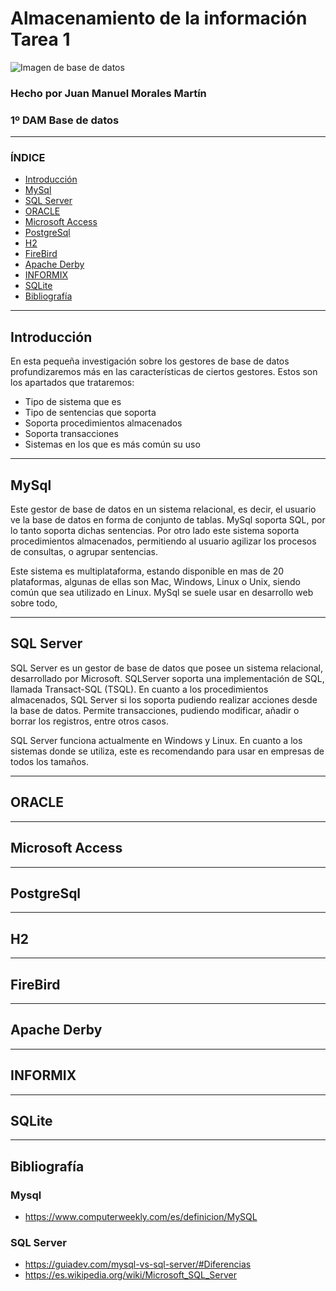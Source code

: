 # Almacenamiento de la información Tarea 1

![Imagen de base de datos](https://lh3.googleusercontent.com/M9hK-MPBSTaw4t4HjaPrw3jg0Ibnq9G7qC3N5TP6uH7CCavx0OTZhcCYe-LeQdDD08zDkf1X30sqKZYdEaHJsUEcFdv0vlmXwEpHV4xOhfho068t0m_BbLif2ktgizSgSGtd2joPeQ=w2400)
### Hecho por Juan Manuel Morales Martín  
### 1º DAM Base de datos

***


### ÍNDICE

* [Introducción](#introducción)
* [MySql](#mysql)
* [SQL Server](#sql-server)
* [ORACLE](#oracle)
* [Microsoft Access](#microsoft-access)
* [PostgreSql](#postgresql)
* [H2](#h2)
* [FireBird](#firebird)
* [Apache Derby](#apache-derby)
* [INFORMIX](#informix)
* [SQLite](#sqlite)
* [Bibliografía](#bibliografía)

***

## Introducción

En esta pequeña investigación sobre los gestores de base de datos profundizaremos más en las características de ciertos gestores.
Estos son los apartados que trataremos:

* Tipo de sistema que es
* Tipo de sentencias que soporta
* Soporta procedimientos almacenados
* Soporta transacciones
* Sistemas en los que es más común su uso

***

## MySql

Este gestor de base de datos en un sistema relacional, es decir, el usuario ve la base de datos en forma de conjunto de tablas. MySql soporta SQL, por lo tanto soporta dichas sentencias. Por otro lado este sistema soporta procedimientos almacenados, permitiendo al usuario agilizar los procesos de consultas, o agrupar sentencias.  

Este sistema es multiplataforma, estando disponible en mas de 20 plataformas, algunas de ellas son Mac, Windows, Linux o Unix, siendo común que sea utilizado en Linux. MySql se suele usar en desarrollo web sobre todo, 

***

## SQL Server  

SQL Server es un gestor de base de datos que posee un sistema relacional, desarrollado por Microsoft. SQLServer soporta una implementación de SQL, llamada Transact-SQL (TSQL). En cuanto a los procedimientos almacenados, SQL Server si los soporta pudiendo realizar acciones desde la base de datos. Permite transacciones, pudiendo modificar, añadir o borrar los registros, entre otros casos.  

SQL Server funciona actualmente en Windows y Linux. En cuanto a los sistemas donde se utiliza, este es recomendando para usar en empresas de todos los tamaños. 

***

## ORACLE

***
## Microsoft Access

***

## PostgreSql

***

## H2

***

## FireBird

***

## Apache Derby

***

## INFORMIX

***

## SQLite

***
 
## Bibliografía  
### Mysql
* https://www.computerweekly.com/es/definicion/MySQL
### SQL Server
* https://guiadev.com/mysql-vs-sql-server/#Diferencias
* https://es.wikipedia.org/wiki/Microsoft_SQL_Server
